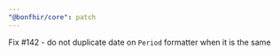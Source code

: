 ```yaml
---
"@bonfhir/core": patch
---
```


Fix #142 - do not duplicate date on `Period` formatter when it is the same
